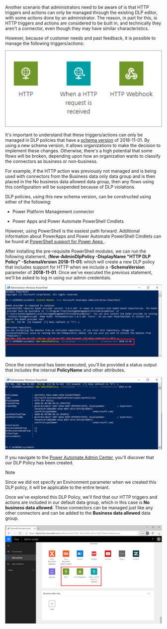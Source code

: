 Another scenario that administrators need to be aware of is that HTTP
triggers and actions can only be managed through the existing DLP editor,
with some actions done by an administrator. The reason, in part for this, 
is HTTP triggers and actions are considered to be built in,
and technically they aren't a connector, even though they may have similar
characteristics.

However, because of customer needs and past feedback, it is possible to manage 
the following triggers/actions:

![http](../media/4-http.png)

It's important to understand that these triggers/actions can only be managed in DLP policies that have a [schema version](https://flow.microsoft.com/blog/introducing-http-and-custom-connector-support-for-data-loss-prevention-policies//?azure-portal=true) of 2018-11-01. By using a new schema version, it allows organizations to
make the decision to implement these changes. Otherwise, there's a high potential that some flows will be broken, depending upon how an organization wants to classify the
connectors as business or non-business. 

For example, if the HTTP action was previously not managed and is being used 
with connectors from the Business data only data group and is then placed in 
the No business data allowed data group, then any flows using this configuration
will be suspended because of DLP violations.

DLP policies, using this new schema version, can be constructed using
either of the following:

-   Power Platform Management connector

-   Power Apps and Power Automate PowerShell Cmdlets

However, using PowerShell is the easiest path forward. Additional
information about PowerApps and Power Automate PowerShell Cmdlets can be
found at [PowerShell support for Power Apps ](https://docs.microsoft.com/power-platform/admin/powerapps-powershell/?azure-portal=true).

After installing the pre-requisite PowerShell modules, we can run the following statement, (**New-AdminDlpPolicy -DisplayName "HTTP DLP Policy" -SchemaVersion 2018-11-01**) which will create a new DLP policy that includes support for HTTP when we include a **-SchemaVersion** parameter of **2018-11-01**. Once we've executed the previous statement, we'll be asked to log in using our admin credentials.

![http DLP](../media/5-http-dlp.png)

Once the command has been executed, you'll be provided a status output
that includes the internal **PolicyName** and other attributes.

![PS results](../media/6-ps-results.png)

If you navigate to the [Power Automate Admin Center](https://admin.flow.microsoft.com/apiPolicies/?azure-portal=true), you'll discover that our DLP Policy has been created.

> [!NOTE]
> Since we did not specify an Environment parameter when we
created this DLP policy, it will be applicable to the entire tenant.

Once we've explored this DLP Policy, we'll find that our HTTP
triggers and actions are included in our default data group, which in
this case is **No business data allowed**. These connectors can be
managed just like any other connectors and can be added to the
**Business data allowed** data group.

![http DLP](../media/7-http-dlp.png)
